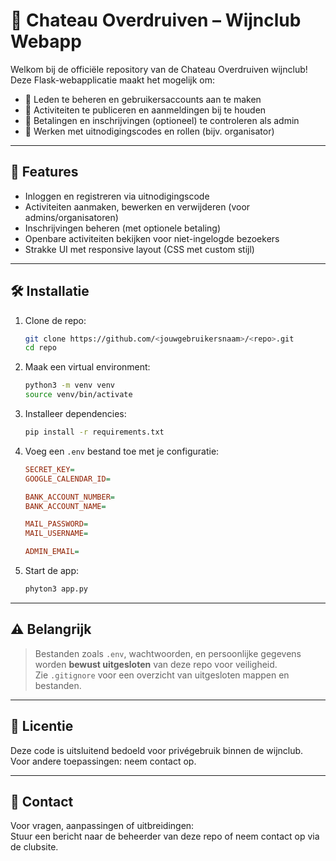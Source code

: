 # 🍷 Chateau Overdruiven – Wijnclub Webapp

Welkom bij de officiële repository van de Chateau Overdruiven wijnclub!  
Deze Flask-webapplicatie maakt het mogelijk om:

- 👥 Leden te beheren en gebruikersaccounts aan te maken
- 📅 Activiteiten te publiceren en aanmeldingen bij te houden
- 🧾 Betalingen en inschrijvingen (optioneel) te controleren als admin
- 💌 Werken met uitnodigingscodes en rollen (bijv. organisator)

---

## 🚀 Features

- Inloggen en registreren via uitnodigingscode
- Activiteiten aanmaken, bewerken en verwijderen (voor admins/organisatoren)
- Inschrijvingen beheren (met optionele betaling)
- Openbare activiteiten bekijken voor niet-ingelogde bezoekers
- Strakke UI met responsive layout (CSS met custom stijl)

---

## 🛠️ Installatie

1. Clone de repo:
   ```bash
   git clone https://github.com/<jouwgebruikersnaam>/<repo>.git
   cd repo
   ```

2. Maak een virtual environment:
   ```bash
   python3 -m venv venv
   source venv/bin/activate
   ```

3. Installeer dependencies:
   ```bash
   pip install -r requirements.txt
   ```

4. Voeg een `.env` bestand toe met je configuratie:
   ```ini
   SECRET_KEY=
   GOOGLE_CALENDAR_ID=

   BANK_ACCOUNT_NUMBER=
   BANK_ACCOUNT_NAME=

   MAIL_PASSWORD=
   MAIL_USERNAME=

   ADMIN_EMAIL=
   ```

5. Start de app:
   ```bash
   phyton3 app.py
   ```

---

## ⚠️ Belangrijk

> Bestanden zoals `.env`, wachtwoorden, en persoonlijke gegevens worden **bewust uitgesloten** van deze repo voor veiligheid.  
> Zie `.gitignore` voor een overzicht van uitgesloten mappen en bestanden.

---

## 📄 Licentie

Deze code is uitsluitend bedoeld voor privégebruik binnen de wijnclub.  
Voor andere toepassingen: neem contact op.

---

## 💌 Contact

Voor vragen, aanpassingen of uitbreidingen:  
Stuur een bericht naar de beheerder van deze repo of neem contact op via de clubsite.
